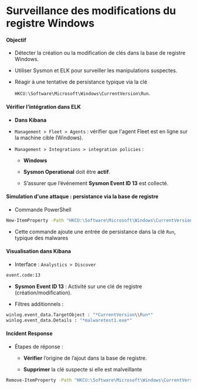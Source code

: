 # Surveillance des modifications du registre Windows

#### Objectif

- Détecter la création ou la modification de clés dans la base de registre Windows.

- Utiliser Sysmon et ELK pour surveiller les manipulations suspectes.

- Réagir à une tentative de persistance typique via la clé

  `HKCU:\Software\Microsoft\Windows\CurrentVersion\Run`.

#### Vérifier l’intégration dans ELK

- **Dans Kibana**

- `Management > Fleet > Agents` : vérifier que l'agent Fleet est en ligne sur la machine cible (Windows).

- `Management > Integrations > integration policies` :

  - **Windows**

  - **Sysmon Operational** doit être **actif**.

  - S’assurer que l’événement **Sysmon Event ID 13** est collecté.

#### Simulation d'une attaque : persistance via la base de registre

- Commande PowerShell

```sh
New-ItemProperty -Path "HKCU:\Software\Microsoft\Windows\CurrentVersion\Run" -Name "MalwareTest1" -Value "C:\malwaretest1.exe"
```

- Cette commande ajoute une entrée de persistance dans la clé `Run`, typique des malwares

#### Visualisation dans Kibana

- Interface : `Analystics > Discover`

```sh
event.code:13
```

- **Sysmon Event ID 13** : Activité sur une clé de registre (création/modification).

- Filtres additionnels :

```sh
winlog.event_data.TargetObject : "*CurrentVersion\\Run*"
winlog.event_data.Details : "*malwaretest1.exe*"
```

#### Incident Response

- Étapes de réponse :

  - **Vérifier** l’origine de l’ajout dans la base de registre.

  - **Supprimer** la clé suspecte si elle est malveillante

```sh
Remove-ItemProperty -Path "HKCU:\Software\Microsoft\Windows\CurrentVersion\Run" -Name "MalwareTest1"
```
